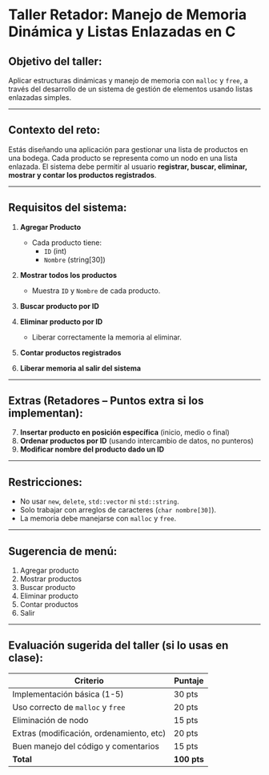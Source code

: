 # Taller Retador: Manejo de Memoria Dinámica y Listas Enlazadas en C

## Objetivo del taller:
Aplicar estructuras dinámicas y manejo de memoria con `malloc` y `free`, a través del desarrollo de un sistema de gestión de elementos usando listas enlazadas simples.

---

## Contexto del reto:
Estás diseñando una aplicación para gestionar una lista de productos en una bodega. Cada producto se representa como un nodo en una lista enlazada. El sistema debe permitir al usuario **registrar, buscar, eliminar, mostrar y contar los productos registrados**.

---

## Requisitos del sistema:
1. **Agregar Producto**
   - Cada producto tiene: 
     - `ID` (int)
     - `Nombre` (string[30])

2. **Mostrar todos los productos**
   - Muestra `ID` y `Nombre` de cada producto.

3. **Buscar producto por ID**

4. **Eliminar producto por ID**
   - Liberar correctamente la memoria al eliminar.

5. **Contar productos registrados**

6. **Liberar memoria al salir del sistema**

---

## Extras (Retadores – Puntos extra si los implementan):
7. **Insertar producto en posición específica** (inicio, medio o final)
8. **Ordenar productos por ID** (usando intercambio de datos, no punteros)
9. **Modificar nombre del producto dado un ID**

---

## Restricciones:
- No usar `new`, `delete`, `std::vector` ni `std::string`.
- Solo trabajar con arreglos de caracteres (`char nombre[30]`).
- La memoria debe manejarse con `malloc` y `free`.

---

## Sugerencia de menú:
1. Agregar producto  
2. Mostrar productos  
3. Buscar producto  
4. Eliminar producto  
5. Contar productos  
6. Salir  

---

## Evaluación sugerida del taller (si lo usas en clase):
| **Criterio**                        | **Puntaje** |
|-------------------------------------|-------------|
| Implementación básica (1-5)         | 30 pts      |
| Uso correcto de `malloc` y `free`   | 20 pts      |
| Eliminación de nodo                 | 15 pts      |
| Extras (modificación, ordenamiento, etc) | 20 pts      |
| Buen manejo del código y comentarios| 15 pts      |
| **Total**                           | **100 pts** |



